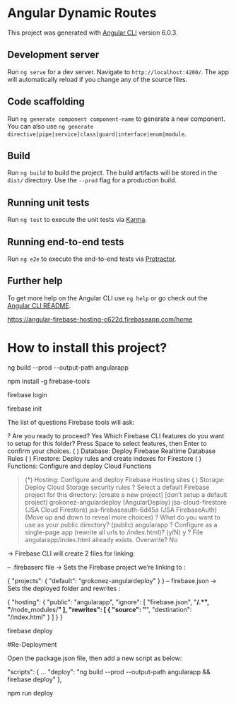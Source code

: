 # Angular Dynamic Routes

This project was generated with [Angular CLI](https://github.com/angular/angular-cli) version 6.0.3.

## Development server

Run `ng serve` for a dev server. Navigate to `http://localhost:4200/`. The app will automatically reload if you change any of the source files.

## Code scaffolding

Run `ng generate component component-name` to generate a new component. You can also use `ng generate directive|pipe|service|class|guard|interface|enum|module`.

## Build

Run `ng build` to build the project. The build artifacts will be stored in the `dist/` directory. Use the `--prod` flag for a production build.

## Running unit tests

Run `ng test` to execute the unit tests via [Karma](https://karma-runner.github.io).

## Running end-to-end tests

Run `ng e2e` to execute the end-to-end tests via [Protractor](http://www.protractortest.org/).

## Further help

To get more help on the Angular CLI use `ng help` or go check out the [Angular CLI README](https://github.com/angular/angular-cli/blob/master/README.md).




https://angular-firebase-hosting-c622d.firebaseapp.com/home


# How to install this project?

ng build --prod --output-path angularapp

npm install -g firebase-tools

firebase login

firebase init

The list of questions Firebase tools will ask:

? Are you ready to proceed? Yes
Which Firebase CLI features do you want to setup for this folder? Press Space to select features, then Enter to confirm your choices.
( ) Database: Deploy Firebase Realtime Database Rules
( ) Firestore: Deploy rules and create indexes for Firestore
( ) Functions: Configure and deploy Cloud Functions
>(*) Hosting: Configure and deploy Firebase Hosting sites
( ) Storage: Deploy Cloud Storage security rules
? Select a default Firebase project for this directory:
[create a new project]
[don’t setup a default project]
> grokonez-angulardeploy (AngularDeploy)
jsa-cloud-firestore (JSA Cloud Firestore)
jsa-firebaseauth-6d45a (JSA FirebaseAuth)
(Move up and down to reveal more choices)
? What do you want to use as your public directory? (public) angularapp
? Configure as a single-page app (rewrite all urls to /index.html)? (y/N) y
? File angularapp/index.html already exists. Overwrite? No



-> Firebase CLI will create 2 files for linking:

– .firebaserc file -> Sets the Firebase project we’re linking to :

{
  "projects": {
    "default": "grokonez-angulardeploy"
  }
}
– firebase.json -> Sets the deployed folder and rewrites :

{
  "hosting": {
    "public": "angularapp",
    "ignore": [
      "firebase.json",
      "**/.*",
      "**/node_modules/**"
    ],
    "rewrites": [
      {
        "source": "**",
        "destination": "/index.html"
      }
    ]
  }
}

firebase deploy



#Re-Deployment

Open the package.json file, then add a new script as below:

"scripts": {
  ...
  "deploy": "ng build --prod --output-path angularapp && firebase deploy"
},

npm run deploy

